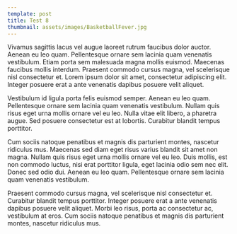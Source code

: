 ```yaml
---
template: post
title: Test 8
thumbnail: assets/images/BasketballFever.jpg
---
```

Vivamus sagittis lacus vel augue laoreet rutrum faucibus dolor auctor. Aenean eu leo quam. Pellentesque ornare sem lacinia quam venenatis vestibulum. Etiam porta sem malesuada magna mollis euismod. Maecenas faucibus mollis interdum. Praesent commodo cursus magna, vel scelerisque nisl consectetur et. Lorem ipsum dolor sit amet, consectetur adipiscing elit. Integer posuere erat a ante venenatis dapibus posuere velit aliquet.

Vestibulum id ligula porta felis euismod semper. Aenean eu leo quam. Pellentesque ornare sem lacinia quam venenatis vestibulum. Nullam quis risus eget urna mollis ornare vel eu leo. Nulla vitae elit libero, a pharetra augue. Sed posuere consectetur est at lobortis. Curabitur blandit tempus porttitor.

Cum sociis natoque penatibus et magnis dis parturient montes, nascetur ridiculus mus. Maecenas sed diam eget risus varius blandit sit amet non magna. Nullam quis risus eget urna mollis ornare vel eu leo. Duis mollis, est non commodo luctus, nisi erat porttitor ligula, eget lacinia odio sem nec elit. Donec sed odio dui. Aenean eu leo quam. Pellentesque ornare sem lacinia quam venenatis vestibulum.

Praesent commodo cursus magna, vel scelerisque nisl consectetur et. Curabitur blandit tempus porttitor. Integer posuere erat a ante venenatis dapibus posuere velit aliquet. Morbi leo risus, porta ac consectetur ac, vestibulum at eros. Cum sociis natoque penatibus et magnis dis parturient montes, nascetur ridiculus mus.
